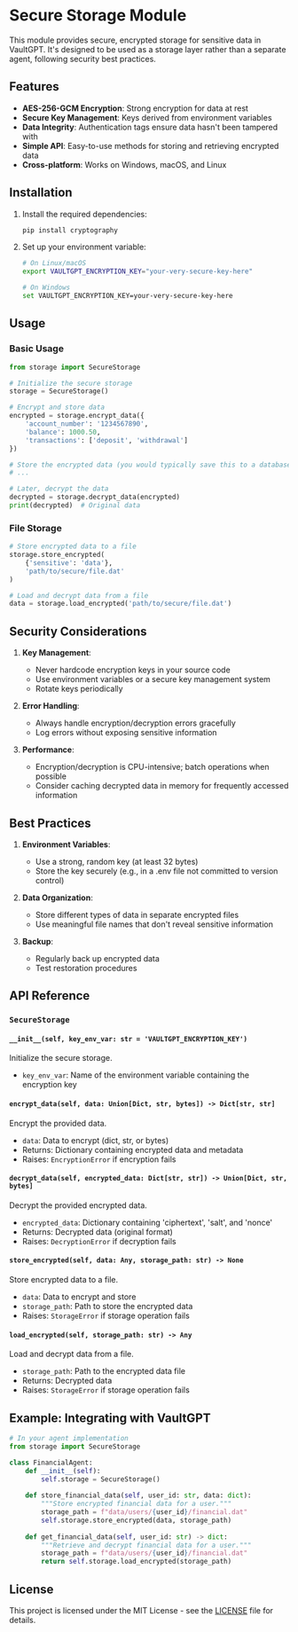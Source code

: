 # Secure Storage Module

This module provides secure, encrypted storage for sensitive data in VaultGPT. It's designed to be used as a storage layer rather than a separate agent, following security best practices.

## Features

- **AES-256-GCM Encryption**: Strong encryption for data at rest
- **Secure Key Management**: Keys derived from environment variables
- **Data Integrity**: Authentication tags ensure data hasn't been tampered with
- **Simple API**: Easy-to-use methods for storing and retrieving encrypted data
- **Cross-platform**: Works on Windows, macOS, and Linux

## Installation

1. Install the required dependencies:
   ```bash
   pip install cryptography
   ```

2. Set up your environment variable:
   ```bash
   # On Linux/macOS
   export VAULTGPT_ENCRYPTION_KEY="your-very-secure-key-here"
   
   # On Windows
   set VAULTGPT_ENCRYPTION_KEY=your-very-secure-key-here
   ```

## Usage

### Basic Usage

```python
from storage import SecureStorage

# Initialize the secure storage
storage = SecureStorage()

# Encrypt and store data
encrypted = storage.encrypt_data({
    'account_number': '1234567890',
    'balance': 1000.50,
    'transactions': ['deposit', 'withdrawal']
})

# Store the encrypted data (you would typically save this to a database)
# ...

# Later, decrypt the data
decrypted = storage.decrypt_data(encrypted)
print(decrypted)  # Original data
```

### File Storage

```python
# Store encrypted data to a file
storage.store_encrypted(
    {'sensitive': 'data'},
    'path/to/secure/file.dat'
)

# Load and decrypt data from a file
data = storage.load_encrypted('path/to/secure/file.dat')
```

## Security Considerations

1. **Key Management**:
   - Never hardcode encryption keys in your source code
   - Use environment variables or a secure key management system
   - Rotate keys periodically

2. **Error Handling**:
   - Always handle encryption/decryption errors gracefully
   - Log errors without exposing sensitive information

3. **Performance**:
   - Encryption/decryption is CPU-intensive; batch operations when possible
   - Consider caching decrypted data in memory for frequently accessed information

## Best Practices

1. **Environment Variables**:
   - Use a strong, random key (at least 32 bytes)
   - Store the key securely (e.g., in a .env file not committed to version control)

2. **Data Organization**:
   - Store different types of data in separate encrypted files
   - Use meaningful file names that don't reveal sensitive information

3. **Backup**:
   - Regularly back up encrypted data
   - Test restoration procedures

## API Reference

### `SecureStorage`

#### `__init__(self, key_env_var: str = 'VAULTGPT_ENCRYPTION_KEY')`
Initialize the secure storage.

- `key_env_var`: Name of the environment variable containing the encryption key

#### `encrypt_data(self, data: Union[Dict, str, bytes]) -> Dict[str, str]`
Encrypt the provided data.

- `data`: Data to encrypt (dict, str, or bytes)
- Returns: Dictionary containing encrypted data and metadata
- Raises: `EncryptionError` if encryption fails

#### `decrypt_data(self, encrypted_data: Dict[str, str]) -> Union[Dict, str, bytes]`
Decrypt the provided encrypted data.

- `encrypted_data`: Dictionary containing 'ciphertext', 'salt', and 'nonce'
- Returns: Decrypted data (original format)
- Raises: `DecryptionError` if decryption fails

#### `store_encrypted(self, data: Any, storage_path: str) -> None`
Store encrypted data to a file.

- `data`: Data to encrypt and store
- `storage_path`: Path to store the encrypted data
- Raises: `StorageError` if storage operation fails

#### `load_encrypted(self, storage_path: str) -> Any`
Load and decrypt data from a file.

- `storage_path`: Path to the encrypted data file
- Returns: Decrypted data
- Raises: `StorageError` if storage operation fails

## Example: Integrating with VaultGPT

```python
# In your agent implementation
from storage import SecureStorage

class FinancialAgent:
    def __init__(self):
        self.storage = SecureStorage()
        
    def store_financial_data(self, user_id: str, data: dict):
        """Store encrypted financial data for a user."""
        storage_path = f"data/users/{user_id}/financial.dat"
        self.storage.store_encrypted(data, storage_path)
        
    def get_financial_data(self, user_id: str) -> dict:
        """Retrieve and decrypt financial data for a user."""
        storage_path = f"data/users/{user_id}/financial.dat"
        return self.storage.load_encrypted(storage_path)
```

## License

This project is licensed under the MIT License - see the [LICENSE](LICENSE) file for details.
